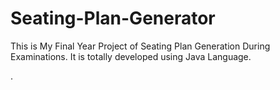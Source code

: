 # Seating-Plan-Generator

This is My Final Year Project of Seating Plan Generation During Examinations. It is totally developed using Java Language.















































































































































































.






































